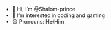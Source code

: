 - 👋 Hi, I’m @Shalom-prince
- 👀 I’m interested in coding and gaming
- 😄 Pronouns: He/Him

<!---
Shalom-prince/Shalom-prince is a ✨ special ✨ repository because its `README.md` (this file) appears on your GitHub profile.
You can click the Preview link to take a look at your changes.
--->
